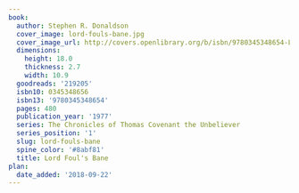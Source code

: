 ```yaml
---
book:
  author: Stephen R. Donaldson
  cover_image: lord-fouls-bane.jpg
  cover_image_url: http://covers.openlibrary.org/b/isbn/9780345348654-L.jpg
  dimensions:
    height: 18.0
    thickness: 2.7
    width: 10.9
  goodreads: '219205'
  isbn10: 0345348656
  isbn13: '9780345348654'
  pages: 480
  publication_year: '1977'
  series: The Chronicles of Thomas Covenant the Unbeliever
  series_position: '1'
  slug: lord-fouls-bane
  spine_color: '#8abf81'
  title: Lord Foul's Bane
plan:
  date_added: '2018-09-22'
---
```

